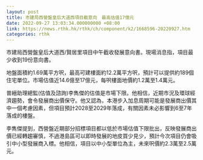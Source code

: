 ```yaml
---
layout: post
title: 市建局西營盤皇后大道西項目截意向　最高估值17億元
date: 2022-09-27 13:03:34.000000000 +08:00
link: https://news.rthk.hk/rthk/ch/component/k2/1668596-20220927.htm
categories: rthk
---
```


市建局西營盤皇后大道西/賢居里項目中午截收發展意向書。現場消息指，項目最少收到19份意向書。

地盤面積約1.69萬平方呎，最高可建樓面約12.2萬平方呎，預計可以提供約189個住宅單位。市場估值近14.6億至17億元，每呎樓面地價約1.2萬至1.4萬元。

普縉助理總監(估值及諮詢)李雋傑的估值是市場下限。他相信，近期市況及環球經濟趨勢，會令發展商出價保守。他又認為，本港步入加息周期可能是發展商出價其中一個考慮因素，但項目預計2028至2029年落成，有關因素未必影響到6至7年落成的樓盤。

李雋傑提到，西營盤近期部分招標項目都以低於市場估值下限批出，反映發展商出價已經轉趨審慎，不過港島區可以即時發展的地皮買少見少，預計今次項目仍會吸引中小型發展商入標。他相信，項目以中小型單位為主，未來呎價約2.3萬至2.5萬元。
